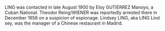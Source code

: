 LING was contacted in late August 1900 by Eloy GUTIERREZ Manoyo, a Cuban National. Theodor Reing/WIENER was reportedly arrested there in December 1958 on a suspicion of espionage. Lindsey LING, aka LING Lind sey, was the manager of a Chinese restaurant in Madrid.